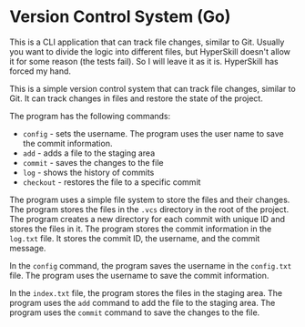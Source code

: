 # Version Control System (Go)

This is a CLI application that can track file changes, similar to Git.
Usually you want to divide the logic into different files, but HyperSkill doesn't allow it for some reason (the tests fail). So I will leave it as it is. HyperSkill has forced my hand.

This is a simple version control system that can track file changes, similar to Git. It can track changes in files and restore the state of the project.

The program has the following commands:
- `config` - sets the username. The program uses the user name to save the commit information.
- `add` - adds a file to the staging area
- `commit` - saves the changes to the file
- `log` - shows the history of commits
- `checkout` - restores the file to a specific commit

The program uses a simple file system to store the files and their changes. The program stores the files in the `.vcs` directory in the root of the project. The program creates a new directory for each commit with unique ID and stores the files in it.  The program stores the commit information in the `log.txt` file. It stores the commit ID, the username, and the commit message.

In the `config` command, the program saves the username in the `config.txt` file. The program uses the username to save the commit information.

In the `index.txt` file, the program stores the files in the staging area. The program uses the `add` command to add the file to the staging area. The program uses the `commit` command to save the changes to the file.